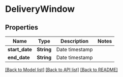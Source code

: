 # DeliveryWindow

## Properties

Name | Type | Description | Notes
------------ | ------------- | ------------- | -------------
**start_date** | **String** | Date timestamp | 
**end_date** | **String** | Date timestamp | 

[[Back to Model list]](../README.md#documentation-for-models) [[Back to API list]](../README.md#documentation-for-api-endpoints) [[Back to README]](../README.md)


